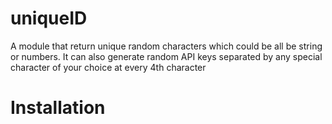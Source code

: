 # uniqueID
A module that return unique random characters which could be all be string or numbers. It can also generate random API keys separated by any special character of your choice at every 4th character


# Installation 

